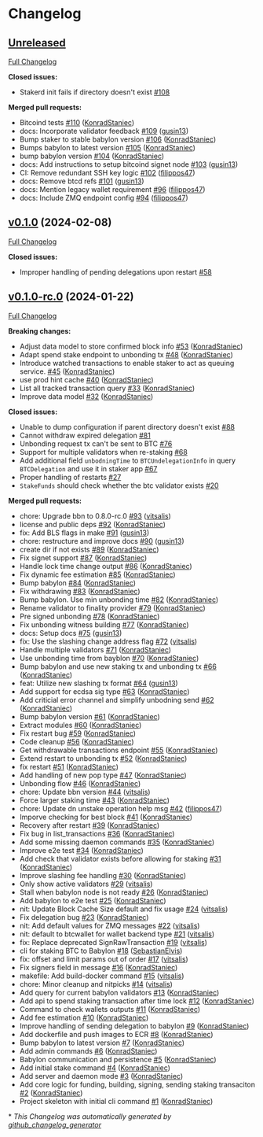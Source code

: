# Changelog

## [Unreleased](https://github.com/babylonchain/btc-staker/tree/HEAD)

[Full Changelog](https://github.com/babylonchain/btc-staker/compare/v0.1.0...HEAD)

**Closed issues:**

- Stakerd init fails if directory doesn't exist [\#108](https://github.com/babylonchain/btc-staker/issues/108)

**Merged pull requests:**

- Bitcoind tests [\#110](https://github.com/babylonchain/btc-staker/pull/110) ([KonradStaniec](https://github.com/KonradStaniec))
- docs: Incorporate validator feedback [\#109](https://github.com/babylonchain/btc-staker/pull/109) ([gusin13](https://github.com/gusin13))
- Bump staker to stable babylon version [\#106](https://github.com/babylonchain/btc-staker/pull/106) ([KonradStaniec](https://github.com/KonradStaniec))
- Bumps babylon to latest version [\#105](https://github.com/babylonchain/btc-staker/pull/105) ([KonradStaniec](https://github.com/KonradStaniec))
- bump babylon version [\#104](https://github.com/babylonchain/btc-staker/pull/104) ([KonradStaniec](https://github.com/KonradStaniec))
- docs: Add instructions to setup bitcoind signet node [\#103](https://github.com/babylonchain/btc-staker/pull/103) ([gusin13](https://github.com/gusin13))
- CI: Remove redundant SSH key logic [\#102](https://github.com/babylonchain/btc-staker/pull/102) ([filippos47](https://github.com/filippos47))
- docs: Remove btcd refs [\#101](https://github.com/babylonchain/btc-staker/pull/101) ([gusin13](https://github.com/gusin13))
- docs: Mention legacy wallet requirement [\#96](https://github.com/babylonchain/btc-staker/pull/96) ([filippos47](https://github.com/filippos47))
- docs: Include ZMQ endpoint config [\#94](https://github.com/babylonchain/btc-staker/pull/94) ([filippos47](https://github.com/filippos47))

## [v0.1.0](https://github.com/babylonchain/btc-staker/tree/v0.1.0) (2024-02-08)

[Full Changelog](https://github.com/babylonchain/btc-staker/compare/v0.1.0-rc.0...v0.1.0)

**Closed issues:**

- Improper handling of pending delegations upon restart [\#58](https://github.com/babylonchain/btc-staker/issues/58)

## [v0.1.0-rc.0](https://github.com/babylonchain/btc-staker/tree/v0.1.0-rc.0) (2024-01-22)

[Full Changelog](https://github.com/babylonchain/btc-staker/compare/263d857429d555e0772d104dbeee70ab4e4d8c89...v0.1.0-rc.0)

**Breaking changes:**

- Adjust data model to store confirmed block info [\#53](https://github.com/babylonchain/btc-staker/pull/53) ([KonradStaniec](https://github.com/KonradStaniec))
- Adapt spend stake endpoint to unbonding tx [\#48](https://github.com/babylonchain/btc-staker/pull/48) ([KonradStaniec](https://github.com/KonradStaniec))
- Introduce watched transactions  to enable staker to act as queuing service. [\#45](https://github.com/babylonchain/btc-staker/pull/45) ([KonradStaniec](https://github.com/KonradStaniec))
- use prod hint cache [\#40](https://github.com/babylonchain/btc-staker/pull/40) ([KonradStaniec](https://github.com/KonradStaniec))
- List all tracked transaction query [\#33](https://github.com/babylonchain/btc-staker/pull/33) ([KonradStaniec](https://github.com/KonradStaniec))
- Improve data model [\#32](https://github.com/babylonchain/btc-staker/pull/32) ([KonradStaniec](https://github.com/KonradStaniec))

**Closed issues:**

- Unable to dump configuration if parent directory doesn't exist [\#88](https://github.com/babylonchain/btc-staker/issues/88)
- Cannot withdraw expired delegation [\#81](https://github.com/babylonchain/btc-staker/issues/81)
- Unbonding request tx can't be sent to BTC [\#76](https://github.com/babylonchain/btc-staker/issues/76)
- Support for multiple validators when re-staking [\#68](https://github.com/babylonchain/btc-staker/issues/68)
- Add additional field `unbodningTime` to `BTCUndelegationInfo` in query `BTCDelegation` and use it in staker app [\#67](https://github.com/babylonchain/btc-staker/issues/67)
- Proper handling of restarts [\#27](https://github.com/babylonchain/btc-staker/issues/27)
- `StakeFunds` should check whether the btc validator exists  [\#20](https://github.com/babylonchain/btc-staker/issues/20)

**Merged pull requests:**

- chore: Upgrade bbn to 0.8.0-rc.0 [\#93](https://github.com/babylonchain/btc-staker/pull/93) ([vitsalis](https://github.com/vitsalis))
- license and public deps [\#92](https://github.com/babylonchain/btc-staker/pull/92) ([KonradStaniec](https://github.com/KonradStaniec))
- fix: Add BLS flags in make [\#91](https://github.com/babylonchain/btc-staker/pull/91) ([gusin13](https://github.com/gusin13))
- chore: restructure and improve docs [\#90](https://github.com/babylonchain/btc-staker/pull/90) ([gusin13](https://github.com/gusin13))
- create dir if not exists [\#89](https://github.com/babylonchain/btc-staker/pull/89) ([KonradStaniec](https://github.com/KonradStaniec))
- Fix signet support [\#87](https://github.com/babylonchain/btc-staker/pull/87) ([KonradStaniec](https://github.com/KonradStaniec))
- Handle lock time change output [\#86](https://github.com/babylonchain/btc-staker/pull/86) ([KonradStaniec](https://github.com/KonradStaniec))
- Fix dynamic fee estimation [\#85](https://github.com/babylonchain/btc-staker/pull/85) ([KonradStaniec](https://github.com/KonradStaniec))
- Bump babylon [\#84](https://github.com/babylonchain/btc-staker/pull/84) ([KonradStaniec](https://github.com/KonradStaniec))
- Fix withdrawing [\#83](https://github.com/babylonchain/btc-staker/pull/83) ([KonradStaniec](https://github.com/KonradStaniec))
- Bump babylon. Use min unbonding time [\#82](https://github.com/babylonchain/btc-staker/pull/82) ([KonradStaniec](https://github.com/KonradStaniec))
- Rename validator to finality provider [\#79](https://github.com/babylonchain/btc-staker/pull/79) ([KonradStaniec](https://github.com/KonradStaniec))
- Pre signed unbonding [\#78](https://github.com/babylonchain/btc-staker/pull/78) ([KonradStaniec](https://github.com/KonradStaniec))
- Fix unbonding witness building [\#77](https://github.com/babylonchain/btc-staker/pull/77) ([KonradStaniec](https://github.com/KonradStaniec))
- docs: Setup docs [\#75](https://github.com/babylonchain/btc-staker/pull/75) ([gusin13](https://github.com/gusin13))
- fix: Use the slashing change address flag [\#72](https://github.com/babylonchain/btc-staker/pull/72) ([vitsalis](https://github.com/vitsalis))
- Handle multiple validators [\#71](https://github.com/babylonchain/btc-staker/pull/71) ([KonradStaniec](https://github.com/KonradStaniec))
- Use unbonding time from bayblon [\#70](https://github.com/babylonchain/btc-staker/pull/70) ([KonradStaniec](https://github.com/KonradStaniec))
- Bump babylon and use new staking tx and unbonding tx [\#66](https://github.com/babylonchain/btc-staker/pull/66) ([KonradStaniec](https://github.com/KonradStaniec))
- feat: Utilize new slashing tx format [\#64](https://github.com/babylonchain/btc-staker/pull/64) ([gusin13](https://github.com/gusin13))
- Add support for ecdsa sig type [\#63](https://github.com/babylonchain/btc-staker/pull/63) ([KonradStaniec](https://github.com/KonradStaniec))
- Add criticial error channel and simplify unbodning send [\#62](https://github.com/babylonchain/btc-staker/pull/62) ([KonradStaniec](https://github.com/KonradStaniec))
- Bump babylon version [\#61](https://github.com/babylonchain/btc-staker/pull/61) ([KonradStaniec](https://github.com/KonradStaniec))
- Extract modules [\#60](https://github.com/babylonchain/btc-staker/pull/60) ([KonradStaniec](https://github.com/KonradStaniec))
- Fix restart bug [\#59](https://github.com/babylonchain/btc-staker/pull/59) ([KonradStaniec](https://github.com/KonradStaniec))
- Code cleanup [\#56](https://github.com/babylonchain/btc-staker/pull/56) ([KonradStaniec](https://github.com/KonradStaniec))
- Get withdrawable transactions endpoint [\#55](https://github.com/babylonchain/btc-staker/pull/55) ([KonradStaniec](https://github.com/KonradStaniec))
- Extend restart to unbonding tx [\#52](https://github.com/babylonchain/btc-staker/pull/52) ([KonradStaniec](https://github.com/KonradStaniec))
- fix restart [\#51](https://github.com/babylonchain/btc-staker/pull/51) ([KonradStaniec](https://github.com/KonradStaniec))
- Add handling of new pop type [\#47](https://github.com/babylonchain/btc-staker/pull/47) ([KonradStaniec](https://github.com/KonradStaniec))
- Unbonding flow [\#46](https://github.com/babylonchain/btc-staker/pull/46) ([KonradStaniec](https://github.com/KonradStaniec))
- chore: Update bbn version [\#44](https://github.com/babylonchain/btc-staker/pull/44) ([vitsalis](https://github.com/vitsalis))
- Force larger staking time [\#43](https://github.com/babylonchain/btc-staker/pull/43) ([KonradStaniec](https://github.com/KonradStaniec))
- chore: Update dn unstake operation help msg [\#42](https://github.com/babylonchain/btc-staker/pull/42) ([filippos47](https://github.com/filippos47))
- Imporve checking for best block [\#41](https://github.com/babylonchain/btc-staker/pull/41) ([KonradStaniec](https://github.com/KonradStaniec))
- Recovery after restart [\#39](https://github.com/babylonchain/btc-staker/pull/39) ([KonradStaniec](https://github.com/KonradStaniec))
- Fix bug in list\_transactions [\#36](https://github.com/babylonchain/btc-staker/pull/36) ([KonradStaniec](https://github.com/KonradStaniec))
- Add some missing daemon commands [\#35](https://github.com/babylonchain/btc-staker/pull/35) ([KonradStaniec](https://github.com/KonradStaniec))
- Improve e2e test [\#34](https://github.com/babylonchain/btc-staker/pull/34) ([KonradStaniec](https://github.com/KonradStaniec))
- Add check that validator exists before allowing for staking [\#31](https://github.com/babylonchain/btc-staker/pull/31) ([KonradStaniec](https://github.com/KonradStaniec))
- Improve slashing fee handling [\#30](https://github.com/babylonchain/btc-staker/pull/30) ([KonradStaniec](https://github.com/KonradStaniec))
- Only show active validators [\#29](https://github.com/babylonchain/btc-staker/pull/29) ([vitsalis](https://github.com/vitsalis))
- Stall when babylon node is not ready [\#26](https://github.com/babylonchain/btc-staker/pull/26) ([KonradStaniec](https://github.com/KonradStaniec))
- Add babylon to e2e test [\#25](https://github.com/babylonchain/btc-staker/pull/25) ([KonradStaniec](https://github.com/KonradStaniec))
- nit: Update Block Cache Size default and fix usage [\#24](https://github.com/babylonchain/btc-staker/pull/24) ([vitsalis](https://github.com/vitsalis))
- Fix delegation bug [\#23](https://github.com/babylonchain/btc-staker/pull/23) ([KonradStaniec](https://github.com/KonradStaniec))
- nit: Add default values for ZMQ messages [\#22](https://github.com/babylonchain/btc-staker/pull/22) ([vitsalis](https://github.com/vitsalis))
- nit: default to btcwallet for wallet backend type [\#21](https://github.com/babylonchain/btc-staker/pull/21) ([vitsalis](https://github.com/vitsalis))
- fix: Replace deprecated SignRawTransaction [\#19](https://github.com/babylonchain/btc-staker/pull/19) ([vitsalis](https://github.com/vitsalis))
- cli for staking BTC to Babylon [\#18](https://github.com/babylonchain/btc-staker/pull/18) ([SebastianElvis](https://github.com/SebastianElvis))
- fix: offset and limit params out of order [\#17](https://github.com/babylonchain/btc-staker/pull/17) ([vitsalis](https://github.com/vitsalis))
- Fix signers field in message [\#16](https://github.com/babylonchain/btc-staker/pull/16) ([KonradStaniec](https://github.com/KonradStaniec))
- makefile: Add build-docker command [\#15](https://github.com/babylonchain/btc-staker/pull/15) ([vitsalis](https://github.com/vitsalis))
- chore: Minor cleanup and nitpicks [\#14](https://github.com/babylonchain/btc-staker/pull/14) ([vitsalis](https://github.com/vitsalis))
- Add query for current babylon validators [\#13](https://github.com/babylonchain/btc-staker/pull/13) ([KonradStaniec](https://github.com/KonradStaniec))
- Add api to spend staking transaction after time lock [\#12](https://github.com/babylonchain/btc-staker/pull/12) ([KonradStaniec](https://github.com/KonradStaniec))
- Command to check wallets outputs [\#11](https://github.com/babylonchain/btc-staker/pull/11) ([KonradStaniec](https://github.com/KonradStaniec))
- Add fee estimation [\#10](https://github.com/babylonchain/btc-staker/pull/10) ([KonradStaniec](https://github.com/KonradStaniec))
- Improve handling of sending delegation to babylon [\#9](https://github.com/babylonchain/btc-staker/pull/9) ([KonradStaniec](https://github.com/KonradStaniec))
- Add dockerfile and push images to ECR [\#8](https://github.com/babylonchain/btc-staker/pull/8) ([KonradStaniec](https://github.com/KonradStaniec))
- Bump babylon to latest version [\#7](https://github.com/babylonchain/btc-staker/pull/7) ([KonradStaniec](https://github.com/KonradStaniec))
- Add admin commands [\#6](https://github.com/babylonchain/btc-staker/pull/6) ([KonradStaniec](https://github.com/KonradStaniec))
- Babylon communication and persistence [\#5](https://github.com/babylonchain/btc-staker/pull/5) ([KonradStaniec](https://github.com/KonradStaniec))
- Add initial stake command [\#4](https://github.com/babylonchain/btc-staker/pull/4) ([KonradStaniec](https://github.com/KonradStaniec))
- Add server and daemon mode [\#3](https://github.com/babylonchain/btc-staker/pull/3) ([KonradStaniec](https://github.com/KonradStaniec))
- Add core logic for funding, building, signing, sending staking transaciton [\#2](https://github.com/babylonchain/btc-staker/pull/2) ([KonradStaniec](https://github.com/KonradStaniec))
- Project skeleton with initial cli command [\#1](https://github.com/babylonchain/btc-staker/pull/1) ([KonradStaniec](https://github.com/KonradStaniec))



\* *This Changelog was automatically generated by [github_changelog_generator](https://github.com/github-changelog-generator/github-changelog-generator)*
